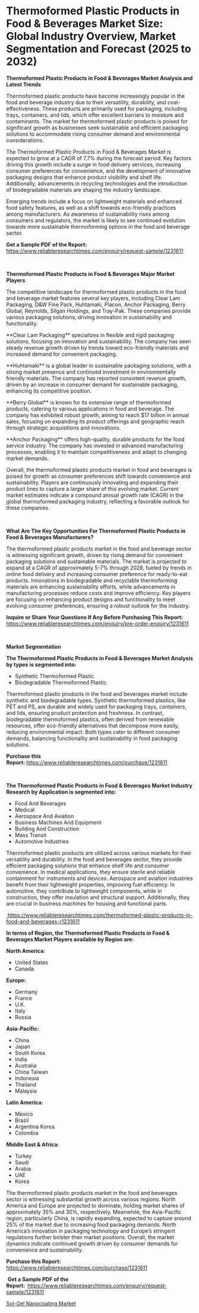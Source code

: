 <p><h1>Thermoformed Plastic Products in Food & Beverages Market Size: Global Industry Overview, Market Segmentation and Forecast (2025 to 2032)</h1></p><p><strong>Thermoformed Plastic Products in Food & Beverages Market Analysis and Latest Trends</strong></p>
<p><p>Thermoformed plastic products have become increasingly popular in the food and beverage industry due to their versatility, durability, and cost-effectiveness. These products are primarily used for packaging, including trays, containers, and lids, which offer excellent barriers to moisture and contaminants. The market for thermoformed plastic products is poised for significant growth as businesses seek sustainable and efficient packaging solutions to accommodate rising consumer demand and environmental considerations.</p><p>The Thermoformed Plastic Products in Food & Beverages Market is expected to grow at a CAGR of 7.7% during the forecast period. Key factors driving this growth include a surge in food delivery services, increasing consumer preferences for convenience, and the development of innovative packaging designs that enhance product visibility and shelf life. Additionally, advancements in recycling technologies and the introduction of biodegradable materials are shaping the industry landscape. </p><p>Emerging trends include a focus on lightweight materials and enhanced food safety features, as well as a shift towards eco-friendly practices among manufacturers. As awareness of sustainability rises among consumers and regulators, the market is likely to see continued evolution towards more sustainable thermoforming options in the food and beverage sector.</p></p>
<p><strong>Get a Sample PDF of the Report:&nbsp;</strong> <a href="https://www.reliableresearchtimes.com/enquiry/request-sample/1231611?utm_campaign=2740&utm_medium=2&utm_source=Github&utm_content=ia&utm_term=03042025&utm_id=thermoformed-plastic-products-in-food-beverages">https://www.reliableresearchtimes.com/enquiry/request-sample/1231611</a></p>
<p>&nbsp;</p>
<p><strong>Thermoformed Plastic Products in Food & Beverages Major Market Players</strong></p>
<p><p>The competitive landscape for thermoformed plastic products in the food and beverage market features several key players, including Clear Lam Packaging, D&W Fine Pack, Huhtamaki, Placon, Anchor Packaging, Berry Global, Reynolds, Silgan Holdings, and Tray-Pak. These companies provide various packaging solutions, driving innovation in sustainability and functionality.</p><p>**Clear Lam Packaging** specializes in flexible and rigid packaging solutions, focusing on innovation and sustainability. The company has seen steady revenue growth driven by trends toward eco-friendly materials and increased demand for convenient packaging.</p><p>**Huhtamaki** is a global leader in sustainable packaging solutions, with a strong market presence and continued investment in environmentally friendly materials. The company has reported consistent revenue growth, driven by an increase in consumer demand for sustainable packaging, enhancing its competitive position.</p><p>**Berry Global** is known for its extensive range of thermoformed products, catering to various applications in food and beverage. The company has exhibited robust growth, aiming to reach $17 billion in annual sales, focusing on expanding its product offerings and geographic reach through strategic acquisitions and innovations.</p><p>**Anchor Packaging** offers high-quality, durable products for the food service industry. The company has invested in advanced manufacturing processes, enabling it to maintain competitiveness and adapt to changing market demands.</p><p>Overall, the thermoformed plastic products market in food and beverages is poised for growth as consumer preferences shift towards convenience and sustainability. Players are continuously innovating and expanding their product lines to capture a larger share of this evolving market. Current market estimates indicate a compound annual growth rate (CAGR) in the global thermoformed packaging industry, reflecting a favorable outlook for these companies.</p></p>
<p>&nbsp;</p>
<p><strong>What Are The Key Opportunities For Thermoformed Plastic Products in Food & Beverages Manufacturers?</strong></p>
<p><p>The thermoformed plastic products market in the food and beverage sector is witnessing significant growth, driven by rising demand for convenient packaging solutions and sustainable materials. The market is projected to expand at a CAGR of approximately 5-7% through 2028, fueled by trends in online food delivery and increasing consumer preference for ready-to-eat products. Innovations in biodegradable and recyclable thermoforming materials are enhancing sustainability efforts, while advancements in manufacturing processes reduce costs and improve efficiency. Key players are focusing on enhancing product designs and functionality to meet evolving consumer preferences, ensuring a robust outlook for the industry.</p></p>
<p><strong>Inquire or Share Your Questions If Any Before Purchasing This Report:</strong> <a href="https://www.reliableresearchtimes.com/enquiry/pre-order-enquiry/1231611?utm_campaign=2740&utm_medium=2&utm_source=Github&utm_content=ia&utm_term=03042025&utm_id=thermoformed-plastic-products-in-food-beverages">https://www.reliableresearchtimes.com/enquiry/pre-order-enquiry/1231611</a></p>
<p>&nbsp;</p>
<p><strong>Market Segmentation</strong></p>
<p><strong>The Thermoformed Plastic Products in Food & Beverages Market Analysis by types is segmented into:</strong></p>
<p><ul><li>Synthetic Thermoformed Plastic</li><li>Biodegradable Thermoformed Plastic</li></ul></p>
<p><p>Thermoformed plastic products in the food and beverages market include synthetic and biodegradable types. Synthetic thermoformed plastics, like PET and PS, are durable and widely used for packaging trays, containers, and lids, ensuring product protection and freshness. In contrast, biodegradable thermoformed plastics, often derived from renewable resources, offer eco-friendly alternatives that decompose more easily, reducing environmental impact. Both types cater to different consumer demands, balancing functionality and sustainability in food packaging solutions.</p></p>
<p><strong>Purchase this Report:&nbsp;</strong><a href="https://www.reliableresearchtimes.com/purchase/1231611?utm_campaign=2740&utm_medium=2&utm_source=Github&utm_content=ia&utm_term=03042025&utm_id=thermoformed-plastic-products-in-food-beverages">https://www.reliableresearchtimes.com/purchase/1231611</a></p>
<p>&nbsp;</p>
<p><strong>The Thermoformed Plastic Products in Food & Beverages Market Industry Research by Application is segmented into:</strong></p>
<p><ul><li>Food And Beverages</li><li>Medical</li><li>Aerospace And Aviation</li><li>Business Machines And Equipment</li><li>Building And Construction</li><li>Mass Transit</li><li>Automotive Industries</li></ul></p>
<p><p>Thermoformed plastic products are utilized across various markets for their versatility and durability. In the food and beverages sector, they provide efficient packaging solutions that enhance shelf life and consumer convenience. In medical applications, they ensure sterile and reliable containment for instruments and devices. Aerospace and aviation industries benefit from their lightweight properties, improving fuel efficiency. In automotive, they contribute to lightweight components, while in construction, they offer insulation and structural support. Additionally, they are crucial in business machines for housing and functional parts.</p></p>
<p><a href="https://www.reliableresearchtimes.com/thermoformed-plastic-products-in-food-and-beverages-r1231611?utm_campaign=2740&utm_medium=2&utm_source=Github&utm_content=ia&utm_term=03042025&utm_id=thermoformed-plastic-products-in-food-beverages">&nbsp;https://www.reliableresearchtimes.com/thermoformed-plastic-products-in-food-and-beverages-r1231611</a></p>
<p><strong>In terms of Region, the Thermoformed Plastic Products in Food & Beverages Market Players available by Region are:</strong></p>
<p>
    <p> <strong> North America: </strong>
        <ul>
            <li>United States</li>
            <li>Canada</li>
        </ul>
        </p> 
    <p> <strong> Europe: </strong>
        <ul>
            <li>Germany</li>
            <li>France</li>
            <li>U.K.</li>
            <li>Italy</li>
            <li>Russia</li>
        </ul>
        </p> 
    <p> <strong> Asia-Pacific: </strong>
        <ul>
            <li>China</li>
            <li>Japan</li>
            <li>South Korea</li>
            <li>India</li>
            <li>Australia</li>
            <li>China Taiwan</li>
            <li>Indonesia</li>
            <li>Thailand</li>
            <li>Malaysia</li>
        </ul>
        </p> 
    <p> <strong> Latin America: </strong>
        <ul>
            <li>Mexico</li>
            <li>Brazil</li>
            <li>Argentina Korea</li>
            <li>Colombia</li>
        </ul>
        </p> 
    <p> <strong> Middle East & Africa: </strong>
        <ul>
            <li>Turkey</li>
            <li>Saudi</li>
            <li>Arabia</li>
            <li>UAE</li>
            <li>Korea</li>
        </ul>
    </p>
    </p>
<p><p>The thermoformed plastic products market in the food and beverages sector is witnessing substantial growth across various regions. North America and Europe are projected to dominate, holding market shares of approximately 35% and 30%, respectively. Meanwhile, the Asia-Pacific region, particularly China, is rapidly expanding, expected to capture around 25% of the market due to increasing food packaging demands. North America’s innovation in packaging technology and Europe’s stringent regulations further bolster their market positions. Overall, the market dynamics indicate continued growth driven by consumer demands for convenience and sustainability.</p></p>
<p><strong>Purchase this Report: </strong><a href="https://www.reliableresearchtimes.com/purchase/1231611?utm_campaign=2740&utm_medium=2&utm_source=Github&utm_content=ia&utm_term=03042025&utm_id=thermoformed-plastic-products-in-food-beverages">https://www.reliableresearchtimes.com/purchase/1231611</a></p>
<p>&nbsp;<strong>Get a Sample PDF of the Report:&nbsp;&nbsp;</strong><a href="https://www.reliableresearchtimes.com/enquiry/request-sample/1231611?utm_campaign=2740&utm_medium=2&utm_source=Github&utm_content=ia&utm_term=03042025&utm_id=thermoformed-plastic-products-in-food-beverages">https://www.reliableresearchtimes.com/enquiry/request-sample/1231611</a></p>
<p><strong></strong></p>
<p><p><a href="https://github.com/djembashote/Market-Research-Report-List-1/blob/main/sol-gel-nanocoating-market.md?utm_campaign=2740&utm_medium=2&utm_source=Github&utm_content=ia&utm_term=03042025&utm_id=thermoformed-plastic-products-in-food-beverages">Sol-Gel Nanocoating Market</a></p></p>